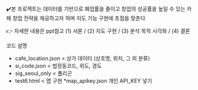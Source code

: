 ✔️본 프로젝트는 데이터를 기반으로 폐업률을 줄이고 창업의 성공률을 높일 수 있는 카페 창업 전략을 제공하고자 하며 지도 기능 구현에 초점을 맞춘다

👉 자세한 내용은 ppt참고 (1) 서론 / (2) 지도 구현 / (3) 분석 목적 시각화 / (4) 결론

코드 설명
- cafe_location.json < 상가 데이터 (상호명, 위치, 그 외 분류)
- si_code.json < 법정동코드, 위도, 경도
- sig_seoul_only < 폴리곤
- test6.html < 맵 구현
*map_apikey.json 개인 API_KEY 넣기
